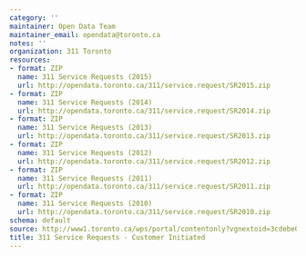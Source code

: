 ```yaml
---
category: ''
maintainer: Open Data Team
maintainer_email: opendata@toronto.ca
notes: ''
organization: 311 Toronto
resources:
- format: ZIP
  name: 311 Service Requests (2015)
  url: http://opendata.toronto.ca/311/service.request/SR2015.zip
- format: ZIP
  name: 311 Service Requests (2014)
  url: http://opendata.toronto.ca/311/service.request/SR2014.zip
- format: ZIP
  name: 311 Service Requests (2013)
  url: http://opendata.toronto.ca/311/service.request/SR2013.zip
- format: ZIP
  name: 311 Service Requests (2012)
  url: http://opendata.toronto.ca/311/service.request/SR2012.zip
- format: ZIP
  name: 311 Service Requests (2011)
  url: http://opendata.toronto.ca/311/service.request/SR2011.zip
- format: ZIP
  name: 311 Service Requests (2010)
  url: http://opendata.toronto.ca/311/service.request/SR2010.zip
schema: default
source: http://www1.toronto.ca/wps/portal/contentonly?vgnextoid=3cdebe037654f210VgnVCM1000003dd60f89RCRD&vgnextchannel=1a66e03bb8d1e310VgnVCM10000071d60f89RCRD
title: 311 Service Requests - Customer Initiated
---
```

